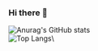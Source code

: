 ### Hi there 👋

![Anurag's GitHub stats](https://github-readme-stats.vercel.app/api?username=SonNguyen25&count_private=true&show_icons=true&theme=synthwave)\
![Top Langs](https://github-readme-stats.vercel.app/api/top-langs/?username=SonNguyen25)\
<!--
**SonNguyen25/SonNguyen25** is a ✨ _special_ ✨ repository because its `README.md` (this file) appears on your GitHub profile.


Here are some ideas to get you started:

- 🔭 I’m currently working on ...
- 🌱 I’m currently learning ...
- 👯 I’m looking to collaborate on ...
- 🤔 I’m looking for help with ...
- 💬 Ask me about ...
- 📫 How to reach me: ...
- 😄 Pronouns: ...
- ⚡ Fun fact: ...
-->
